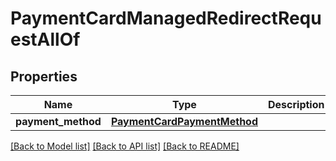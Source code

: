 # PaymentCardManagedRedirectRequestAllOf

## Properties
Name | Type | Description | Notes
------------ | ------------- | ------------- | -------------
**payment_method** | [**PaymentCardPaymentMethod**](PaymentCardPaymentMethod.md) |  | [optional] 

[[Back to Model list]](../README.md#documentation-for-models) [[Back to API list]](../README.md#documentation-for-api-endpoints) [[Back to README]](../README.md)



